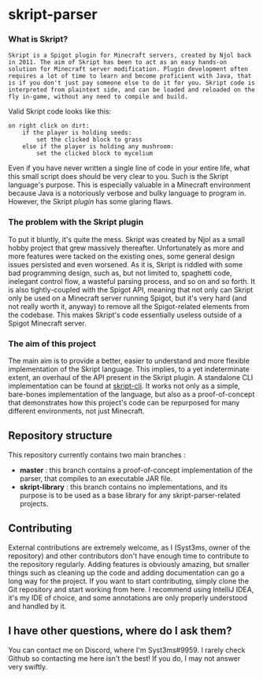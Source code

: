 # skript-parser

### What is Skript?

    Skript is a Spigot plugin for Minecraft servers, created by Njol back in 2011. The aim of Skript has been to act as an easy hands-on solution for Minecraft server modification. Plugin development often requires a lot of time to learn and become proficient with Java, that is if you don't just pay someone else to do it for you. Skript code is interpreted from plaintext side, and can be loaded and reloaded on the fly in-game, without any need to compile and build. 

Valid Skript code looks like this:
```vba
on right click on dirt:
    if the player is holding seeds:
        set the clicked block to grass
    else if the player is holding any mushroom:
        set the clicked block to mycelium
```
Even if you have never written a single line of code in your entire life, what this small script does should be very clear to you. Such is the Skript language's purpose. This is especially valuable in a Minecraft environment because Java is a notoriously verbose and bulky language to program in. However, the Skript *plugin* has some glaring flaws.

### The problem with the Skript plugin

To put it bluntly, it's quite the mess. Skript was created by Njol as a small hobby project that grew massively thereafter. Unfortunately as more and more features were tacked on the existing ones, some general design issues persisted and even worsened. As it is, Skript is riddled with some bad programming design, such as, but not limited to, spaghetti code, inelegant control flow, a wasteful parsing process, and so on and so forth. It is also tightly-coupled with the Spigot API, meaning that not only can Skript only be used on a Minecraft server running Spigot, but it's very hard (and not really worth it, anyway) to remove all the Spigot-related elements from the codebase. This makes Skript's code essentially useless outside of a Spigot Minecraft server.

### The aim of this project

The main aim is to provide a better, easier to understand and more flexible implementation of the Skript language. This implies, to a yet indeterminate extent, an overhaul of the API present in the Skript plugin. A standalone CLI implementation can be found at [skript-cli](https://github.com/SkriptLang/skript-cli). It works not only as a simple, bare-bones implementation of the language, but also as a proof-of-concept that demonstrates how this project's code can be repurposed for many different environments, not just Minecraft.

## Repository structure

This repository currently contains two main branches :

 * **master** : this branch contains a proof-of-concept implementation of the parser, that compiles to an executable JAR file.
 * **skript-library** : this branch contains no implementations, and its purpose is to be used as a base library for any skript-parser-related projects.

## Contributing 

External contributions are extremely welcome, as I (Syst3ms, owner of the repository) and other contributors don't have enough time to contribute to the repository regularly. Adding features is obviously amazing, but smaller things such as cleaning up the code and adding documentation can go a long way for the project. If you want to start contributing, simply clone the Git repository and start working from here. I recommend using IntelliJ IDEA, it's my IDE of choice, and some annotations are only properly understood and handled by it.

## I have other questions, where do I ask them?

You can contact me on Discord, where I'm Syst3ms#9959. 
I rarely check Github so contacting me here isn't the best! If you do, I may not answer very swiftly.
